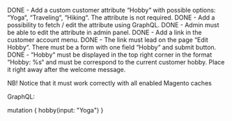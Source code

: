 DONE - Add a custom customer attribute “Hobby“ with possible options: “Yoga“, “Traveling“, “Hiking“. The attribute is not required.
DONE - Add a possibility to fetch / edit the attribute using GraphQL.
DONE - Admin must be able to edit the attribute in admin panel.
DONE - Add a link in the customer account menu.
DONE - The link must lead on the page “Edit Hobby“. There must be a form with one field “Hobby“ and submit button.
DONE - “Hobby“ must be displayed in the top right corner in the format “Hobby: %s“ and must be correspond to the current customer hobby. Place it right away after the welcome message.

NB! Notice that it must work correctly with all enabled Magento caches

GraphQL:

mutation {
  hobby(input: "Yoga")
}